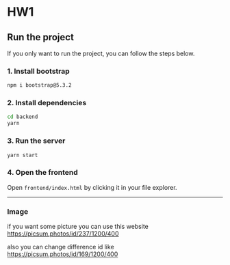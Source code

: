 # HW1

## Run the project

If you only want to run the project, you can follow the steps below.

### 1. Install bootstrap

```bash
npm i bootstrap@5.3.2
```

### 2. Install dependencies

```bash
cd backend
yarn
```

### 3. Run the server

```bash
yarn start
```

### 4. Open the frontend

Open `frontend/index.html` by clicking it in your file explorer.

---
### Image

if you want some picture you can use this website
https://picsum.photos/id/237/1200/400

also you can change difference id like 
https://picsum.photos/id/169/1200/400
